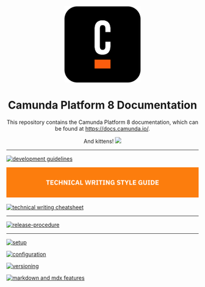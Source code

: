 <div align="center">
<img src="./static/img/black-C.png" width="200px"/>

<h1>Camunda Platform 8 Documentation</h1>
<p>
This repository contains the Camunda Platform 8 documentation, which can be found at <a href="https://docs.camunda.io/" target="_blank">https://docs.camunda.io/</a>.
</p>

<p>
And kittens!

<img src="https://media3.giphy.com/media/40Fpxgn6Yq640/giphy.gif"/>
</p>
</div>

---

[![development guidelines](./howtos/documentation-guidelines.svg)](./howtos/documentation-guidelines.md)

[![technical writing style guide](./howtos/technical-writing-styleguide.svg)](./howtos/technical-writing-styleguide.md)

[![technical writing cheatsheet](./howtos/technical-writing-cheatsheet.svg)](./howtos/technical-writing-cheatsheet.md)

---

[![release-procedure](./howtos/release-procedure.svg)](./howtos/release-procedure.md)

---

[![setup](./howtos/setup.svg)](./howtos/setup.md)

[![configuration](./howtos/configuration.svg)](./howtos/configuration.md)

[![versioning](./howtos/versioning.svg)](./howtos/versioning.md)

[![markdown and mdx features](./howtos/markdown-and-mdx-features.svg)](./howtos/markdown-and-mdx-features.md)
